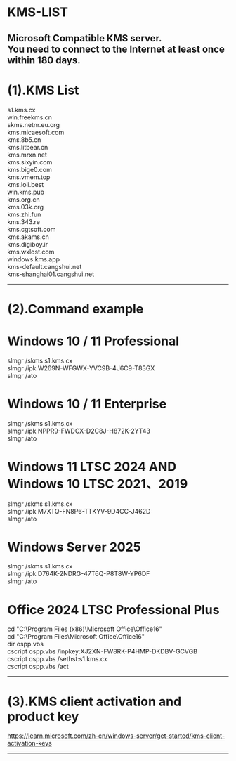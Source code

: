 # KMS-LIST
Microsoft Compatible KMS server.  </br>
You need to connect to the Internet at least once within 180 days.
---------------------------------------------------------------------------------------------------------------------
# (1).KMS List

s1.kms.cx </br>
win.freekms.cn </br>
skms.netnr.eu.org </br>
kms.micaesoft.com </br>
kms.8b5.cn </br>
kms.litbear.cn </br>
kms.mrxn.net </br>
kms.sixyin.com </br>
kms.bige0.com </br>
kms.vmem.top </br>
kms.loli.best </br>
win.kms.pub </br>
kms.org.cn </br>
kms.03k.org </br>
kms.zhi.fun </br>
kms.343.re </br>
kms.cgtsoft.com </br>
kms.akams.cn </br>
kms.digiboy.ir </br>
kms.wxlost.com </br>
windows.kms.app </br>
kms-default.cangshui.net </br>
kms-shanghai01.cangshui.net </br>

---------------------------------------------------------------------------------------------------------------------
# (2).Command example

# Windows 10 / 11 Professional </br>
slmgr /skms s1.kms.cx </br>
slmgr /ipk W269N-WFGWX-YVC9B-4J6C9-T83GX </br>
slmgr /ato </br>

# Windows 10 / 11 Enterprise </br>
slmgr /skms s1.kms.cx </br>
slmgr /ipk NPPR9-FWDCX-D2C8J-H872K-2YT43 </br>
slmgr /ato </br>

# Windows 11 LTSC 2024 AND Windows 10 LTSC 2021、2019 </br>
slmgr /skms s1.kms.cx </br>
slmgr /ipk M7XTQ-FN8P6-TTKYV-9D4CC-J462D </br>
slmgr /ato </br>

# Windows Server 2025 </br>
slmgr /skms s1.kms.cx </br>
slmgr /ipk D764K-2NDRG-47T6Q-P8T8W-YP6DF </br>
slmgr /ato </br>

# Office 2024 LTSC Professional Plus </br>
cd "C:\Program Files (x86)\Microsoft Office\Office16" </br>
cd "C:\Program Files\Microsoft Office\Office16" </br>
dir ospp.vbs </br>
cscript ospp.vbs /inpkey:XJ2XN-FW8RK-P4HMP-DKDBV-GCVGB </br>
cscript ospp.vbs /sethst:s1.kms.cx </br>
cscript ospp.vbs /act </br>

---------------------------------------------------------------------------------------------------------------------
# (3).KMS client activation and product key

<a href="https://learn.microsoft.com/zh-cn/windows-server/get-started/kms-client-activation-keys" target="_blank">
https://learn.microsoft.com/zh-cn/windows-server/get-started/kms-client-activation-keys
</a> </br>

---------------------------------------------------------------------------------------------------------------------
